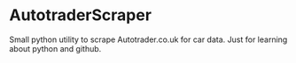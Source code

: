 # AutotraderScraper
Small python utility to scrape Autotrader.co.uk for car data. Just for learning about python and github. 
